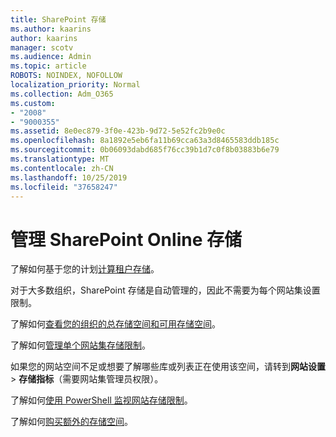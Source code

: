 ```yaml
---
title: SharePoint 存储
ms.author: kaarins
author: kaarins
manager: scotv
ms.audience: Admin
ms.topic: article
ROBOTS: NOINDEX, NOFOLLOW
localization_priority: Normal
ms.collection: Adm_O365
ms.custom:
- "2008"
- "9000355"
ms.assetid: 8e0ec879-3f0e-423b-9d72-5e52fc2b9e0c
ms.openlocfilehash: 8a1892e5eb6fa11b69cca63a3d8465583ddb185c
ms.sourcegitcommit: 0b06093dabd685f76cc39b1d7c0f8b03883b6e79
ms.translationtype: MT
ms.contentlocale: zh-CN
ms.lasthandoff: 10/25/2019
ms.locfileid: "37658247"
---
```

# <a name="manage-your-sharepoint-online-storage"></a>管理 SharePoint Online 存储

了解如何基于您的计划[计算租户存储](https://docs.microsoft.com/office365/servicedescriptions/sharepoint-online-service-description/sharepoint-online-limits?redirectedfrom=MSDN#limits-by-plan)。

对于大多数组织，SharePoint 存储是自动管理的，因此不需要为每个网站集设置限制。

了解如何[查看您的组织的总存储空间和可用存储空间](https://docs.microsoft.com/sharepoint/manage-site-collection-storage-limits)。

了解如何[管理单个网站集存储限制](https://docs.microsoft.com/sharepoint/manage-site-collection-storage-limits#manage-individual-site-storage-limits)。

如果您的网站空间不足或想要了解哪些库或列表正在使用该空间，请转到**网站设置** > **存储指标**（需要网站集管理员权限）。

了解如何[使用 PowerShell 监视网站存储限制](https://docs.microsoft.com/sharepoint/manage-site-collection-storage-limits#monitor-site-storage-limits-by-using-powershell)。

了解如何[购买额外的存储空间](https://docs.microsoft.com/office365/admin/subscriptions-and-billing/add-storage-space)。 
  